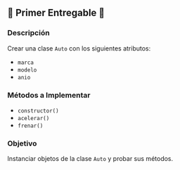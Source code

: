 ## 📂 Primer Entregable 🚗

### Descripción
Crear una clase `Auto` con los siguientes atributos:
- `marca`
- `modelo`
- `anio`

### Métodos a Implementar
- `constructor()`
- `acelerar()`
- `frenar()`

### Objetivo
Instanciar objetos de la clase `Auto` y probar sus métodos.

